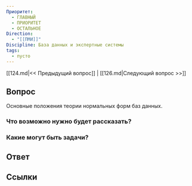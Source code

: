 ```yaml
---
Приоритет:
  - ГЛАВНЫЙ
  - ПРИОРИТЕТ
  - ОСТАЛЬНОЕ
Direction:
  - "[[ПМИ]]" 
Discipline: База данных и экспертные системы 
tags:
  - пусто
---
```

[[124.md|<< Предыдущий вопрос]] | [[126.md|Следующий вопрос >>]]
## Вопрос

Основные положения теории нормальных форм баз данных.

### Что возможно нужно будет рассказать?

### Какие могут быть задачи?

## Ответ

## Ссылки

